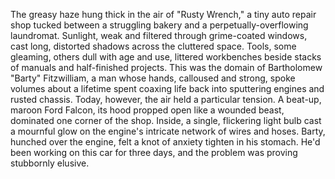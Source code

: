 The greasy haze hung thick in the air of "Rusty Wrench," a tiny auto repair shop tucked between a struggling bakery and a perpetually-overflowing laundromat.  Sunlight, weak and filtered through grime-coated windows, cast long, distorted shadows across the cluttered space.  Tools, some gleaming, others dull with age and use, littered workbenches beside stacks of manuals and half-finished projects.  This was the domain of Bartholomew "Barty"  Fitzwilliam, a man whose hands, calloused and strong, spoke volumes about a lifetime spent coaxing life back into sputtering engines and rusted chassis.  Today, however, the air held a particular tension.  A beat-up, maroon Ford Falcon, its hood propped open like a wounded beast, dominated one corner of the shop.  Inside, a single, flickering light bulb cast a mournful glow on the engine's intricate network of wires and hoses.  Barty, hunched over the engine, felt a knot of anxiety tighten in his stomach.  He'd been working on this car for three days, and the problem was proving stubbornly elusive.

